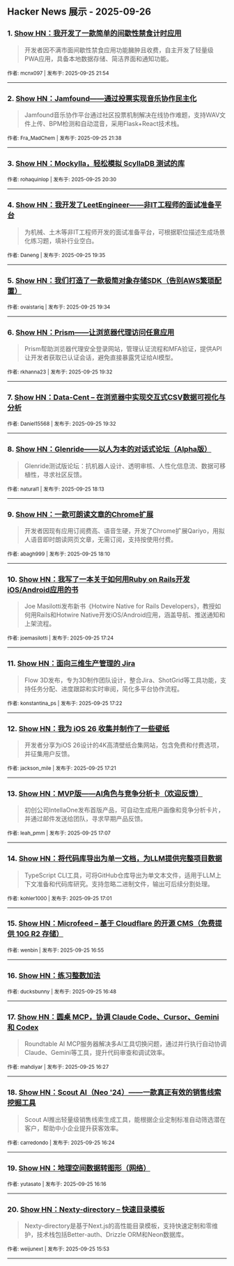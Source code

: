 ## Hacker News 展示 - 2025-09-26


### 1. [Show HN：我开发了一款简单的间歇性禁食计时应用](https://news.ycombinator.com/item?id=45379651)
> 开发者因不满市面间歇性禁食应用功能臃肿且收费，自主开发了轻量级PWA应用，具备本地数据存储、简洁界面和通知功能。

<sub>作者: mcnx097 | 发布于: 2025-09-25 21:54</sub>

---

### 2. [Show HN：Jamfound——通过投票实现音乐协作民主化](https://news.ycombinator.com/item?id=45379476)
> Jamfound音乐协作平台通过社区投票机制解决在线协作难题，支持WAV文件上传、BPM检测和自动混音，采用Flask+React技术栈。

<sub>作者: Fra_MadChem | 发布于: 2025-09-25 21:38</sub>

---

### 3. [Show HN：Mockylla，轻松模拟 ScyllaDB 测试的库](https://news.ycombinator.com/item?id=45378585)

<sub>作者: rohaquinlop | 发布于: 2025-09-25 20:30</sub>

---

### 4. [Show HN：我开发了LeetEngineer——非IT工程师的面试准备平台](https://news.ycombinator.com/item?id=45377867)
> 为机械、土木等非IT工程师开发的面试准备平台，可根据职位描述生成场景化练习题，填补行业空白。

<sub>作者: Daneng | 发布于: 2025-09-25 19:35</sub>

---

### 5. [Show HN：我们打造了一款极简对象存储SDK（告别AWS繁琐配置）](https://news.ycombinator.com/item?id=45377843)

<sub>作者: ovaistariq | 发布于: 2025-09-25 19:34</sub>

---

### 6. [Show HN：Prism——让浏览器代理访问任意应用](https://news.ycombinator.com/item?id=45377810)
> Prism帮助浏览器代理安全登录网站，管理认证流程和MFA验证，提供API让开发者获取已认证会话，避免直接暴露凭证给AI模型。

<sub>作者: rkhanna23 | 发布于: 2025-09-25 19:32</sub>

---

### 7. [Show HN：Data-Cent – 在浏览器中实现交互式CSV数据可视化与分析](https://news.ycombinator.com/item?id=45377802)

<sub>作者: Daniel15568 | 发布于: 2025-09-25 19:32</sub>

---

### 8. [Show HN：Glenride——以人为本的对话式论坛（Alpha版）](https://news.ycombinator.com/item?id=45376662)
> Glenride测试版论坛：抗机器人设计、透明审核、人性化信息流、数据可移植性，寻求社区反馈。

<sub>作者: natural1 | 发布于: 2025-09-25 18:13</sub>

---

### 9. [Show HN：一款可朗读文章的Chrome扩展](https://news.ycombinator.com/item?id=45376617)
> 开发者因现有应用订阅费高、语音生硬，开发了Chrome扩展Qariyo，用拟人语音即时朗读网页文章，无需订阅，支持按使用付费。

<sub>作者: abagh999 | 发布于: 2025-09-25 18:10</sub>

---

### 10. [Show HN：我写了一本关于如何用Ruby on Rails开发iOS/Android应用的书](https://news.ycombinator.com/item?id=45375921)
> Joe Masilotti发布新书《Hotwire Native for Rails Developers》，教授如何用Rails和Hotwire Native开发iOS/Android应用，涵盖导航、推送通知和上架流程。

<sub>作者: joemasilotti | 发布于: 2025-09-25 17:24</sub>

---

### 11. [Show HN：面向三维生产管理的 Jira](https://news.ycombinator.com/item?id=45375890)
> Flow 3D发布，专为3D制作团队设计，整合Jira、ShotGrid等工具功能，支持任务分配、进度跟踪和实时审阅，简化多平台协作流程。

<sub>作者: konstantina_ps | 发布于: 2025-09-25 17:22</sub>

---

### 12. [Show HN：我为 iOS 26 收集并制作了一些壁纸](https://news.ycombinator.com/item?id=45375857)
> 开发者分享为iOS 26设计的4K高清壁纸合集网站，包含免费和付费选项，并征集用户反馈。

<sub>作者: jackson_mile | 发布于: 2025-09-25 17:21</sub>

---

### 13. [Show HN：MVP版——AI角色与竞争分析卡（欢迎反馈）](https://news.ycombinator.com/item?id=45375595)
> 初创公司IntellaOne发布首版产品，可自动生成用户画像和竞争分析卡片，并通过邮件发送给团队，寻求早期产品反馈。

<sub>作者: leah_pmm | 发布于: 2025-09-25 17:07</sub>

---

### 14. [Show HN：将代码库导出为单一文档，为LLM提供完整项目数据](https://news.ycombinator.com/item?id=45375507)
> TypeScript CLI工具，可将GitHub仓库导出为单文本文件，适用于LLM上下文准备和代码库研究。支持忽略二进制文件，输出可后续分割处理。

<sub>作者: kohler1000 | 发布于: 2025-09-25 17:01</sub>

---

### 15. [Show HN：Microfeed – 基于 Cloudflare 的开源 CMS（免费提供 10G R2 存储）](https://news.ycombinator.com/item?id=45375382)

<sub>作者: wenbin | 发布于: 2025-09-25 16:55</sub>

---

### 16. [Show HN：练习整数加法](https://news.ycombinator.com/item?id=45375282)

<sub>作者: ducksbunny | 发布于: 2025-09-25 16:48</sub>

---

### 17. [Show HN：圆桌 MCP，协调 Claude Code、Cursor、Gemini 和 Codex](https://news.ycombinator.com/item?id=45374908)
> Roundtable AI MCP服务器解决多AI工具切换问题，通过并行执行自动协调Claude、Gemini等工具，提升代码审查和调试效率。

<sub>作者: mahdiyar | 发布于: 2025-09-25 16:27</sub>

---

### 18. [Show HN：Scout AI（Neo '24）——一款真正有效的销售线索挖掘工具](https://news.ycombinator.com/item?id=45374861)
> Scout AI推出轻量级销售线索生成工具，能根据企业定制标准自动筛选潜在客户，帮助中小企业提升获客效率。

<sub>作者: carredondo | 发布于: 2025-09-25 16:24</sub>

---

### 19. [Show HN：地理空间数据转图形（网络）](https://news.ycombinator.com/item?id=45374738)

<sub>作者: yutasato | 发布于: 2025-09-25 16:16</sub>

---

### 20. [Show HN：Nexty-directory – 快速目录模板](https://news.ycombinator.com/item?id=45374364)
> Nexty-directory是基于Next.js的高性能目录模板，支持快速定制和零维护，技术栈包括Better-auth、Drizzle ORM和Neon数据库。

<sub>作者: weijunext | 发布于: 2025-09-25 15:53</sub>

---

